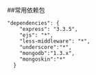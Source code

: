 ##常用依赖包


	"dependencies": {
	    "express": "3.3.5",
	    "ejs": "*",
	    "less-middleware": "*",
	    "underscore":"*",
	    "mongodb":"1.3.x",
	    "mongoskin":"*"
	  }